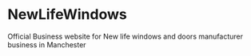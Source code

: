 # NewLifeWindows

Official Business website for New life windows and doors manufacturer business in Manchester
